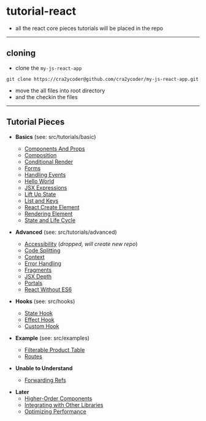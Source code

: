 # tutorial-react

- all the react core pieces tutorials will be placed in the repo

---

## cloning

- clone the `my-js-react-app`

```
git clone https://cra2ycoder@github.com/cra2ycoder/my-js-react-app.git
```

- move the all files into root directory
- and the checkin the files

---

## Tutorial Pieces

- **Basics** (see: src/tutorials/basic)

  - [Components And Props](https://reactjs.org/docs/components-and-props.html)
  - [Composition](https://reactjs.org/docs/composition-vs-inheritance.html)
  - [Conditional Render](https://reactjs.org/docs/conditional-rendering.html)
  - [Forms](https://reactjs.org/docs/forms.html)
  - [Handling Events](https://reactjs.org/docs/handling-events.html)
  - [Hello World](https://reactjs.org/docs/hello-world.html)
  - [JSX Expressions](https://reactjs.org/docs/introducing-jsx.html)
  - [Lift Up State](https://reactjs.org/docs/lifting-state-up.html)
  - [List and Keys](https://reactjs.org/docs/lists-and-keys.html)
  - [React Create Element](https://reactjs.org/docs/react-api.html#createelement)
  - [Rendering Element](https://reactjs.org/docs/rendering-elements.html)
  - [State and Life Cycle](https://reactjs.org/docs/state-and-lifecycle.html)

- **Advanced** (see: src/tutorials/advanced)

  - [Accessibility](https://reactjs.org/docs/accessibility.html)
    (_dropped, will create new repo_)
  - [Code Splitting](https://reactjs.org/docs/code-splitting.html)
  - [Context](https://reactjs.org/docs/context.html)
  - [Error Handling](https://reactjs.org/docs/error-boundaries.html)
  - [Fragments](https://reactjs.org/docs/fragments.html)
  - [JSX Depth](https://reactjs.org/docs/jsx-in-depth.html)
  - [Portals](https://reactjs.org/docs/portals.html)
  - [React Without ES6](https://reactjs.org/docs/react-without-es6.html)

- **Hooks** (see: src/hooks)

  - [State Hook](https://reactjs.org/docs/hooks-state.html)
  - [Effect Hook](https://reactjs.org/docs/hooks-effect.html)
  - [Custom Hook](https://reactjs.org/docs/hooks-custom.html)

- **Example** (see: src/examples)

  - [Filterable Product Table](https://reactjs.org/docs/thinking-in-react.html)
  - [Routes](https://reacttraining.com/react-router/web/api/BrowserRouter)

- **Unable to Understand**

  - [Forwarding Refs](https://reactjs.org/docs/forwarding-refs.html)

* **Later**
  - [Higher-Order Components](https://reactjs.org/docs/higher-order-components.html)
  - [Integrating with Other Libraries](https://reactjs.org/docs/integrating-with-other-libraries.html)
  - [Optimizing Performance](https://reactjs.org/docs/optimizing-performance.html)
